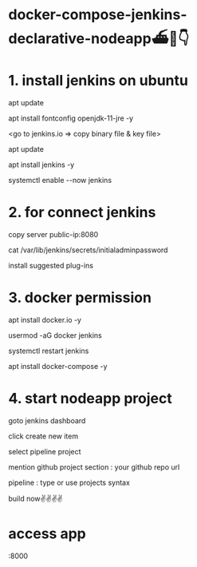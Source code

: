 # docker-compose-jenkins-declarative-nodeapp⛴️🚀👇

# 1. install jenkins on ubuntu

apt update

apt install fontconfig openjdk-11-jre -y

<go to jenkins.io => copy binary file & key file>

apt update

apt install jenkins -y

systemctl enable --now jenkins


# 2. for connect jenkins

copy server public-ip:8080

cat /var/lib/jenkins/secrets/initialadminpassword

install suggested plug-ins

# 3. docker permission

apt install docker.io -y

usermod -aG docker jenkins

systemctl restart jenkins

apt install docker-compose -y

# 4. start nodeapp project

goto jenkins dashboard

click create new item

select pipeline project

mention github project section : your github repo url

pipeline : type or use projects syntax

build now✌️✌️✌️✌️

# access app

<public-ip>:8000

